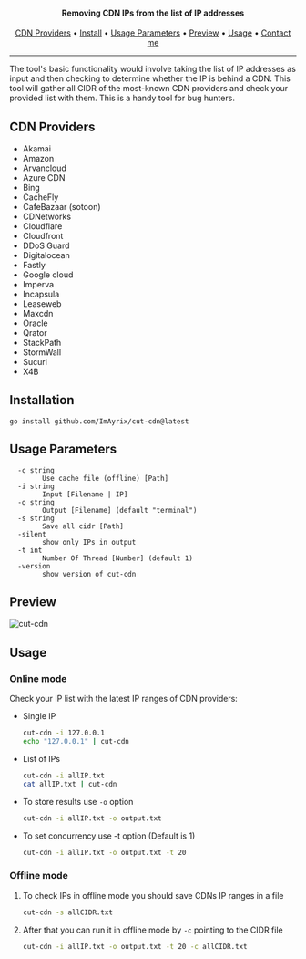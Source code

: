 <h4 align="center"> Removing CDN IPs from the list of IP addresses </h4>
<p align="center">
  <a href="#cdn-providers">CDN Providers</a> •
  <a href="#installation">Install</a> •
  <a href="#usage-parameters">Usage Parameters</a> •
  <a href="#preview">Preview</a> •
  <a href="#usage">Usage</a> •
  <a href="https://t.me/ImAyrix">Contact me</a>
</p>

---

The tool's basic functionality would involve taking the list of IP addresses as input and then checking to determine whether the IP is behind a CDN.
This tool will gather all CIDR of the most-known CDN providers and check your provided list with them.
This is a handy tool for bug hunters.

## CDN Providers
* Akamai
* Amazon
* Arvancloud
* Azure CDN
* Bing
* CacheFly
* CafeBazaar (sotoon)
* CDNetworks
* Cloudflare
* Cloudfront
* DDoS Guard
* Digitalocean
* Fastly
* Google cloud
* Imperva
* Incapsula
* Leaseweb
* Maxcdn
* Oracle
* Qrator
* StackPath
* StormWall
* Sucuri
* X4B

## Installation
```
go install github.com/ImAyrix/cut-cdn@latest
```


## Usage Parameters
```
  -c string
        Use cache file (offline) [Path]
  -i string
        Input [Filename | IP]
  -o string
        Output [Filename] (default "terminal")
  -s string
        Save all cidr [Path]
  -silent
        show only IPs in output
  -t int
        Number Of Thread [Number] (default 1)
  -version
        show version of cut-cdn
```

## Preview

![cut-cdn](https://user-images.githubusercontent.com/89543912/221229391-5bb70bb1-5b6f-43ae-a912-0d1663498cad.png)

## Usage


### Online mode
Check your IP list with the latest IP ranges of CDN providers:

+ Single IP
    ```bash 
    cut-cdn -i 127.0.0.1
    echo "127.0.0.1" | cut-cdn
    ```
+ List of IPs
    ```bash
  cut-cdn -i allIP.txt
  cat allIP.txt | cut-cdn
    ```
+ To store results use `-o` option
    ```bash
    cut-cdn -i allIP.txt -o output.txt
    ```
+ To set concurrency use -t option (Default is 1)
  ```bash
  cut-cdn -i allIP.txt -o output.txt -t 20
  ```
### Offline mode
1. To check IPs in offline mode you should save CDNs IP ranges in a file
    ```bash
    cut-cdn -s allCIDR.txt
   ```
2. After that you can run it in offline mode by `-c` pointing to the CIDR file
    ```bash
   cut-cdn -i allIP.txt -o output.txt -t 20 -c allCIDR.txt
   ```
